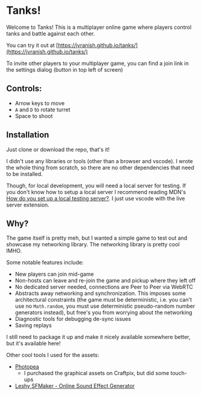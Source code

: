 
# Tanks!

Welcome to Tanks! This is a multiplayer online game where players control tanks
and battle against each other.

You can try it out at
[https://jvranish.github.io/tanks/](https://jvranish.github.io/tanks/)

To invite other players to your multiplayer game, you can find a join link in the settings dialog (button in top left of screen)

## Controls:

- Arrow keys to move
- `A` and `D` to rotate turret
- Space to shoot

## Installation

Just clone or download the repo, that's it!

I didn't use any libraries or tools (other than a browser and vscode). I wrote
the whole thing from scratch, so there are no other dependencies that need to be
installed.

Though, for local development, you will need a local server for testing. If you don't know how to
setup a local server I recommend reading MDN's [How do you set up a
local testing
server?](https://developer.mozilla.org/en-US/docs/Learn/Common_questions/Tools_and_setup/set_up_a_local_testing_server).
I just use vscode with the live server extension.

## Why?

The game itself is pretty meh, but I wanted a simple game to test out and
showcase my networking library. The networking library is pretty cool IMHO.

Some notable features include:
- New players can join mid-game
- Non-hosts can leave and re-join the game and pickup where they left off
- No dedicated server needed, connections are Peer to Peer via WebRTC
- Abstracts away networking and synchronization. This imposes some architectural constraints (the game must be deterministic, i.e. you can't use no `Math.random`, you must use deterministic pseudo-random number generators instead), but free's you from worrying about the networking
- Diagnostic tools for debugging de-sync issues
- Saving replays

I still need to package it up and make it nicely available somewhere better, but
it's available here!

Other cool tools I used for the assets:
- [Photopea](https://www.photopea.com/)
  - I purchased the graphical assets on Craftpix, but did some touch-ups
- [Leshy SFMaker - Online Sound Effect Generator](https://www.leshylabs.com/apps/sfMaker/)
